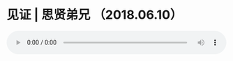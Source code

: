 # 见证 | 思贤弟兄 （2018.06.10）

<audio style="width: 100%;" preload="false" controls controlslist="nodownload"><source src="//cdn.simai.ml/audio/mp3/old/25309.mp3" type="audio/mpeg">Your browser does not support the audio element.</audio>


